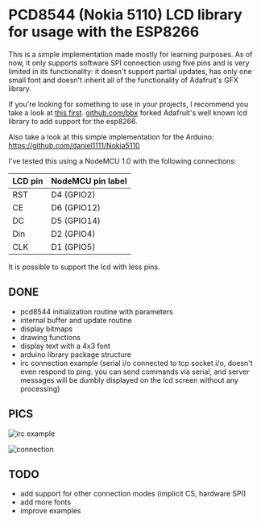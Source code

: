 # PCD8544 (Nokia 5110) LCD library for usage with the ESP8266

This is a simple implementation made mostly for learning purposes. As of now, it only supports software SPI
connection using five pins and is very limited in its functionality: it doesn't support partial updates, has only one
small font and doesn't inherit all of the functionality of Adafruit's GFX library.

If you're looking for something to use in your projects, I recommend you take a look at
[this first](http://x10linux.blogspot.pt/2015/09/esp8266-and-pcd8544nokia-5110-lcd.html). [github.com/bbx](https://github.com/bbx10/Adafruit-PCD8544-Nokia-5110-LCD-library) forked Adafruit's well known lcd library to add support for the esp8266.

Also take a look at this simple implementation for the Arduino: https://github.com/daniel1111/Nokia5110

I've tested this using a NodeMCU 1.0 with the following connections:

| LCD pin | NodeMCU pin label |
|---------|-------------------|
| RST | D4 (GPIO2) |
| CE | D6 (GPIO12) |
| DC | D5 (GPIO14) |
| Din | D2 (GPIO4) |
| CLK | D1 (GPIO5) |

It is possible to support the lcd with less pins.

## DONE

- pcd8544 initialization routine with parameters
- internal buffer and update routine
- display bitmaps
- drawing functions
- display text with a 4x3 font
- arduino library package structure
- irc connection example (serial i/o connected to tcp socket i/o,
doesn't even respond to ping. you can send commands via serial, and server messages will be dumbly displayed on the lcd screen without any processing)

## PICS

![irc example](http://i.imgur.com/3TkgaOv.jpg)

![connection](http://i.imgur.com/yz6EyXy.jpg)

## TODO
- add support for other connection modes (implicit CS, hardware SPI)
- add more fonts
- improve examples
